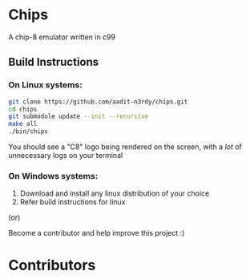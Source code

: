 # Chips

A chip-8 emulator written in c99

## Build Instructions

### On Linux systems:

```bash
git clone https://github.com/aadit-n3rdy/chips.git
cd chips
git submodule update --init --recursive
make all
./bin/chips
```

You should see a "C8" logo being rendered on the screen, with a *lot*
of unnecessary logs on your terminal

### On Windows systems:

1. Download and install any linux distribution of your choice
2. Refer build instructions for linux

(or)

Become a contributor and help improve this project :)

# Contributors

<!-- ALL-CONTRIBUTORS-LIST:START - Do not remove or modify this section -->
<!-- prettier-ignore-start -->
<!-- markdownlint-disable -->

<!-- markdownlint-restore -->
<!-- prettier-ignore-end -->

<!-- ALL-CONTRIBUTORS-LIST:END -->

